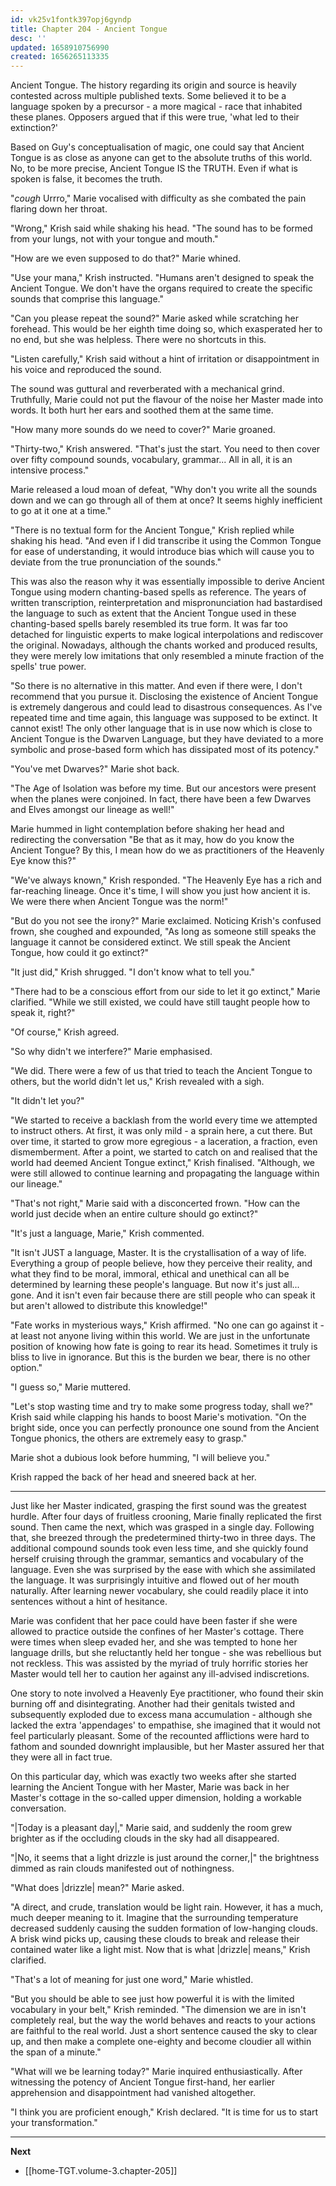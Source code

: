 ```yaml
---
id: vk25v1fontk397opj6gyndp
title: Chapter 204 - Ancient Tongue
desc: ''
updated: 1658910756990
created: 1656265113335
---
```


Ancient Tongue. The history regarding its origin and source is heavily contested across multiple published texts. Some believed it to be a language spoken by a precursor - a more magical - race that inhabited these planes. Opposers argued that if this were true, 'what led to their extinction?'

Based on Guy's conceptualisation of magic, one could say that Ancient Tongue is as close as anyone can get to the absolute truths of this world. No, to be more precise, Ancient Tongue IS the TRUTH. Even if what is spoken is false, it becomes the truth.

"*cough* Urrro," Marie vocalised with difficulty as she combated the pain flaring down her throat.

"Wrong," Krish said while shaking his head. "The sound has to be formed from your lungs, not with your tongue and mouth."

"How are we even supposed to do that?" Marie whined.

"Use your mana," Krish instructed. "Humans aren't designed to speak the Ancient Tongue. We don't have the organs required to create the specific sounds that comprise this language."

"Can you please repeat the sound?" Marie asked while scratching her forehead. This would be her eighth time doing so, which exasperated her to no end, but she was helpless. There were no shortcuts in this.

"Listen carefully," Krish said without a hint of irritation or disappointment in his voice and reproduced the sound.

The sound was guttural and reverberated with a mechanical grind. Truthfully, Marie could not put the flavour of the noise her Master made into words. It both hurt her ears and soothed them at the same time.

"How many more sounds do we need to cover?" Marie groaned.

"Thirty-two," Krish answered. "That's just the start. You need to then cover over fifty compound sounds, vocabulary, grammar... All in all, it is an intensive process."

Marie released a loud moan of defeat, "Why don't you write all the sounds down and we can go through all of them at once? It seems highly inefficient to go at it one at a time."

"There is no textual form for the Ancient Tongue," Krish replied while shaking his head. "And even if I did transcribe it using the Common Tongue for ease of understanding, it would introduce bias which will cause you to deviate from the true pronunciation of the sounds."

This was also the reason why it was essentially impossible to derive Ancient Tongue using modern chanting-based spells as reference. The years of written transcription, reinterpretation and mispronunciation had bastardised the language to such as extent that the Ancient Tongue used in these chanting-based spells barely resembled its true form. It was far too detached for linguistic experts to make logical interpolations and rediscover the original. Nowadays, although the chants worked and produced results, they were merely low imitations that only resembled a minute fraction of the spells' true power.

"So there is no alternative in this matter. And even if there were, I don't recommend that you pursue it. Disclosing the existence of Ancient Tongue is extremely dangerous and could lead to disastrous consequences. As I've repeated time and time again, this language was supposed to be extinct. It cannot exist! The only other language that is in use now which is close to Ancient Tongue is the Dwarven Language, but they have deviated to a more symbolic and prose-based form which has dissipated most of its potency."

"You've met Dwarves?" Marie shot back.

"The Age of Isolation was before my time. But our ancestors were present when the planes were conjoined. In fact, there have been a few Dwarves and Elves amongst our lineage as well!"

Marie hummed in light contemplation before shaking her head and redirecting the conversation "Be that as it may, how do you know the Ancient Tongue? By this, I mean how do we as practitioners of the Heavenly Eye know this?"

"We've always known," Krish responded. "The Heavenly Eye has a rich and far-reaching lineage. Once it's time, I will show you just how ancient it is. We were there when Ancient Tongue was the norm!"

"But do you not see the irony?" Marie exclaimed. Noticing Krish's confused frown, she coughed and expounded, "As long as someone still speaks the language it cannot be considered extinct. We still speak the Ancient Tongue, how could it go extinct?"

"It just did," Krish shrugged. "I don't know what to tell you."

"There had to be a conscious effort from our side to let it go extinct," Marie clarified. "While we still existed, we could have still taught people how to speak it, right?"

"Of course," Krish agreed.

"So why didn't we interfere?" Marie emphasised.

"We did. There were a few of us that tried to teach the Ancient Tongue to others, but the world didn't let us," Krish revealed with a sigh.

"It didn't let you?"

"We started to receive a backlash from the world every time we attempted to instruct others. At first, it was only mild - a sprain here, a cut there. But over time, it started to grow more egregious - a laceration, a fraction, even dismemberment. After a point, we started to catch on and realised that the world had deemed Ancient Tongue extinct," Krish finalised. "Although, we were still allowed to continue learning and propagating the language within our lineage."

"That's not right," Marie said with a disconcerted frown. "How can the world just decide when an entire culture should go extinct?"

"It's just a language, Marie," Krish commented.

"It isn't JUST a language, Master. It is the crystallisation of a way of life. Everything a group of people believe, how they perceive their reality, and what they find to be moral, immoral, ethical and unethical can all be determined by learning these people's language. But now it's just all... gone. And it isn't even fair because there are still people who can speak it but aren't allowed to distribute this knowledge!"

"Fate works in mysterious ways," Krish affirmed. "No one can go against it - at least not anyone living within this world. We are just in the unfortunate position of knowing how fate is going to rear its head. Sometimes it truly is bliss to live in ignorance. But this is the burden we bear, there is no other option."

"I guess so," Marie muttered.

"Let's stop wasting time and try to make some progress today, shall we?" Krish said while clapping his hands to boost Marie's motivation. "On the bright side, once you can perfectly pronounce one sound from the Ancient Tongue phonics, the others are extremely easy to grasp."

Marie shot a dubious look before humming, "I will believe you."

Krish rapped the back of her head and sneered back at her.

____

Just like her Master indicated, grasping the first sound was the greatest hurdle. After four days of fruitless crooning, Marie finally replicated the first sound. Then came the next, which was grasped in a single day. Following that, she breezed through the predetermined thirty-two in three days. The additional compound sounds took even less time, and she quickly found herself cruising through the grammar, semantics and vocabulary of the language. Even she was surprised by the ease with which she assimilated the language. It was surprisingly intuitive and flowed out of her mouth naturally. After learning newer vocabulary, she could readily place it into sentences without a hint of hesitance.

Marie was confident that her pace could have been faster if she were allowed to practice outside the confines of her Master's cottage. There were times when sleep evaded her, and she was tempted to hone her language drills, but she reluctantly held her tongue - she was rebellious but not reckless. This was assisted by the myriad of truly horrific stories her Master would tell her to caution her against any ill-advised indiscretions.

One story to note involved a Heavenly Eye practitioner, who found their skin burning off and disintegrating. Another had their genitals twisted and subsequently exploded due to excess mana accumulation - although she lacked the extra 'appendages' to empathise, she imagined that it would not feel particularly pleasant. Some of the recounted afflictions were hard to fathom and sounded downright implausible, but her Master assured her that they were all in fact true.

On this particular day, which was exactly two weeks after she started learning the Ancient Tongue with her Master, Marie was back in her Master's cottage in the so-called upper dimension, holding a workable conversation.

"|Today is a pleasant day|," Marie said, and suddenly the room grew brighter as if the occluding clouds in the sky had all disappeared.

"|No, it seems that a light drizzle is just around the corner,|" the brightness dimmed as rain clouds manifested out of nothingness.

"What does |drizzle| mean?" Marie asked.

"A direct, and crude, translation would be light rain. However, it has a much, much deeper meaning to it. Imagine that the surrounding temperature decreased suddenly causing the sudden formation of low-hanging clouds. A brisk wind picks up, causing these clouds to break and release their contained water like a light mist. Now that is what |drizzle| means," Krish clarified.

"That's a lot of meaning for just one word," Marie whistled.

"But you should be able to see just how powerful it is with the limited vocabulary in your belt," Krish reminded. "The dimension we are in isn't completely real, but the way the world behaves and reacts to your actions are faithful to the real world. Just a short sentence caused the sky to clear up, and then make a complete one-eighty and become cloudier all within the span of a minute."

"What will we be learning today?" Marie inquired enthusiastically. After witnessing the potency of Ancient Tongue first-hand, her earlier apprehension and disappointment had vanished altogether.

"I think you are proficient enough," Krish declared. "It is time for us to start your transformation."

____

**Next**
* [[home-TGT.volume-3.chapter-205]]